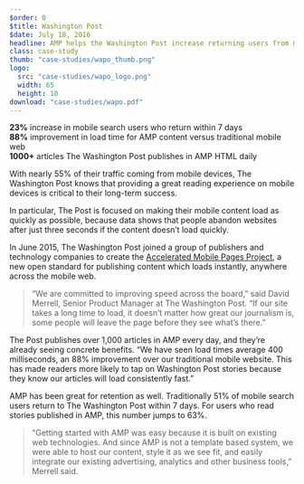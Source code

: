 ```yaml
---
$order: 0
$title: Washington Post
$date: July 18, 2016
headline: AMP helps the Washington Post increase returning users from mobile search by 23%
class: case-study
thumb: "case-studies/wapo_thumb.png"
logo:
  src: "case-studies/wapo_logo.png"
  width: 65
  height: 10
download: "case-studies/wapo.pdf"
---
```

<div class="results wordy">
    <div><strong>23%</strong> increase in mobile search users who return within 7 days</div>
    <div><strong>88%</strong> improvement in load time for AMP content versus traditional mobile web</div>
    <div><strong>1000+</strong> articles The Washington Post publishes in AMP HTML daily</div>
</div>

<div class="img-right">
    <amp-img width="559" height="1000" layout="responsive" src="/static/img/case-studies/wapo_framed.gif"></amp-img>
</div>

With nearly 55% of their traffic coming from mobile devices, The Washington
Post knows that providing a great reading experience on mobile devices is
critical to their long-term success.

In particular, The Post is focused on making their mobile content load as quickly
as possible, because data shows that people abandon websites after just three
seconds if the content doesn’t load quickly.

In June 2015, The Washington Post joined a group of publishers and technology
companies to create the <a href="https://www.ampproject.org/">Accelerated Mobile
Pages Project</a>, a new open standard for publishing content which loads
instantly, anywhere across the mobile web.

> “We are committed to improving speed across the board,” said David Merrell,
Senior Product Manager at The Washington Post. “If our site takes a long time
to load, it doesn’t matter how great our journalism is, some people will leave
the page before they see what’s there.”

The Post publishes over 1,000 articles in AMP every day, and they’re already
seeing concrete benefits. “We have seen load times average 400 milliseconds,
an 88% improvement over our traditional mobile website. This has made
readers more likely to tap on Washington Post stories because they know
our articles will load consistently fast.”

AMP has been great for retention as well. Traditionally 51% of mobile search
users return to The Washington Post within 7 days. For users who read stories
published in AMP, this number jumps to 63%.

> “Getting started with AMP was easy because it is built on existing web
technologies. And since AMP is not a template based system, we were able
to host our content, style it as we see fit, and easily integrate our existing
advertising, analytics and other business tools,” Merrell said.
